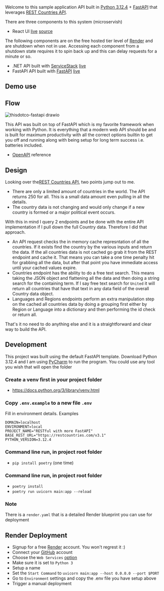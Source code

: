 Welcome to this sample application API built in [Python 3.12.4](https://www.python.org/downloads/release/python-3124/) + [FastAPI](https://fastapi.tiangolo.com/) that leverages [REST Countries API](https://restcountries.com/).

There are three components to this system (microservish)
- React UI [live](https://thisdotco.onrender.com) [source](https://github.com/Siliconrob/thisdotco)

The following components are on the free hosted tier level of [Render](https://render.com/) and are shutdown when not in use.  Accessing each component from a shutdown state requires it to spin back up and this can delay requests for a minute or so.

- .NET API built with [ServiceStack](https://github.com/ServiceStack/ServiceStack) [live](https://calamansi.onrender.com) 
- FastAPI API built with [FastAPI](https://fastapi.tiangolo.com/) [live](https://restful-with-more-fastapi.onrender.com)

## Demo use


## Flow

![thisdotco-fastapi drawio](https://github.com/user-attachments/assets/70c33793-d10b-41e0-bd6b-a840aca77883)

This API was built on top of FastAPI which is my favorite framework when working with Python.  It is everything that a modern web API should be and is built for maximum productivity with all the correct options builtin to get you off and running along with being setup for long term success i.e. batteries included.

- [OpenAPI](https://restful-with-more-fastapi.onrender.com/docs) reference

## Design

Looking over the[REST Countries API](https://restcountries.com/), two points jump out to me.

- There are only a limited amount of countries in the world.  The API returns 250 for all.  This is a small data amount even pulling in all the details.
- The country data is not changing and would only change if a new country is formed or a major political event occurs.

With this in mind I query 2 endpoints and be done with the entire API implementation if I pull down the full Country data.  Therefore I did that approach.
- An API request checks the in memory cache represntation of all the countries.  If it exists find the country by the various inputs and return the data.  If the all countries data is not cached go grab it from the REST endpoint and cache it.  That means you can take a one time penalty hit for grabbing all the data, but after that point you have immediate access until your cached values expire.
- Countries endpoint has the ability to do a free text search.  This means taking the JSON object and flattening all the data and then doing a string search for the containing term.  If I say free text search for `United` it will return all countries that have that text in any data field of the overall Country data object.
- Languages and Regions endpoints perform an extra manipulation step on the cached all countries data by doing a grouping first either by Region or Language into a dictionary and then performing the id check or return all.

That's it no need to do anything else and it is a straightforward and clear way to build the API.

## Development

This project was built using the default FastAPI template.  Download Python 3.12.4 and I am using [PyCharm](https://www.jetbrains.com/pycharm/) to run the program.  You could use any tool you wish that will open the folder

### Create a venv first in your project folder
- https://docs.python.org/3/library/venv.html

### Copy `.env.example` to a new file `.env`

Fill in environment details. Examples
```
DOMAIN=localhost
ENVIRONMENT=local
PROJECT_NAME="RESTful with more FastAPI"
BASE_REST_URL="https://restcountries.com/v3.1"
PYTHON_VERSION=3.12.4
```

### Command line run, in project root folder
- `pip install poetry` (one time)

### Command line run, in project root folder
- `poetry install`
- `poetry run uvicorn main:app --reload`

### Note
There is a `render.yaml` that is a detailed Render blueprint you can use for deployment

## Render Deployment

- Signup for a free [Render](https://dashboard.render.com/register) account.  You won't regrest it :)
- Connect your [GitHub](https://docs.render.com/github) account
- Choose the `Web Services` [option](https://docs.render.com/web-services)
 - Make sure it is set to `Python 3`
 - Setup a name
 - Set the `Start Command` to `uvicorn main:app --host 0.0.0.0 --port $PORT`
 - Go to `Environment` settings and copy the .env file you have setup above
 - Trigger a manual deployment
